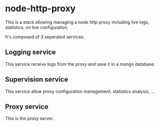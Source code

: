 node-http-proxy
===============

This is a stack allowing managing a node http proxy including live logs,
statistics, on live configuration.

It's composed of 3 seperated services.

Logging service
---------------
This service receive logs from the proxy and save it in a mongo database.

Supervision service
-------------------
This service allow proxy configuration management, statistics analysis, ...

Proxy service
-------------
This is the proxy server.
